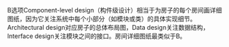 B选项Component-level design（构件级设计）相当于为房子的每个房间画详细图纸，因为它关注系统中每个小部分（如模块或类）的具体实现细节。Architectural design对应房子的总体布局图，Data design关注数据结构，Interface design关注模块之间的接口。房间详细图纸最类似于B。